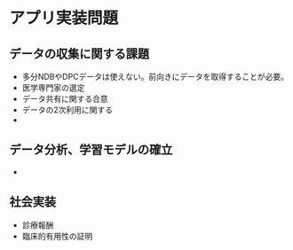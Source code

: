 # アプリ実装問題

## データの収集に関する課題
* 多分NDBやDPCデータは使えない。前向きにデータを取得することが必要。
* 医学専門家の選定
* データ共有に関する合意
* データの2次利用に関する
* 

## データ分析、学習モデルの確立
* 


## 社会実装
* 診療報酬
* 臨床的有用性の証明
